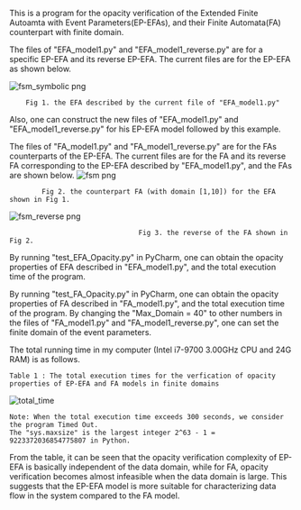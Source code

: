 This is a program for the opacity verification of the Extended Finite Autoamta with Event Parameters(EP-EFAs), 
and their Finite Automata(FA) counterpart with finite domain.

The files of "EFA_model1.py" and "EFA_model1_reverse.py" are for a specific EP-EFA and its reverse EP-EFA. 
The current files are for the EP-EFA as shown below.

![fsm_symbolic png](https://github.com/williamtengit/Opacity_EP-EFA_TAC_TN/assets/68321173/46ab66f8-0a49-4287-b974-48e451b29d27)

        Fig 1. the EFA described by the current file of "EFA_model1.py"

Also, one can construct the new files of "EFA_model1.py" and "EFA_model1_reverse.py" for his EP-EFA model followed by this example. 

The files of "FA_model1.py" and "FA_model1_reverse.py" are for the FAs counterparts of the EP-EFA.
The current files are for the FA and its reverse FA corresponding to the EP-EFA described by "EFA_model1.py", 
and the FAs are shown below.
![fsm png](https://github.com/williamtengit/Opacity_EP-EFA_TAC_TN/assets/68321173/49166d94-ac1c-4a31-879d-a3b63d2a847c)

            Fig 2. the counterpart FA (with domain [1,10]) for the EFA shown in Fig 1.

![fsm_reverse png](https://github.com/williamtengit/Opacity_EP-EFA_TAC_TN/assets/68321173/3378e3d4-d390-4a85-aadb-cbb6ed40126f)

                                    Fig 3. the reverse of the FA shown in Fig 2.

By running "test_EFA_Opacity.py" in PyCharm, one can obtain the opacity properties of EFA described in "EFA_model1.py", and the total
execution time of the program.

By running "test_FA_Opacity.py" in PyCharm, one can obtain the opacity properties of FA described in "FA_model1.py", and the total
execution time of the program.
By changing the "Max_Domain = 40" to other numbers in the files of "FA_model1.py" and "FA_model1_reverse.py", one can set the finite
domain of the event parameters.

The total running time in my computer (Intel i7-9700 3.00GHz CPU and 24G RAM) is as follows.

	Table 1 : The total execution times for the verfication of opacity properties of EP-EFA and FA models in finite domains
![total_time](https://github.com/williamtengit/Opacity_EP-EFA_TAC_TN/assets/68321173/edba36fb-9ddd-4fd4-9f2e-3e0b4628abda)

	Note: When the total execution time exceeds 300 seconds, we consider the program Timed Out. 
 	The "sys.maxsize" is the largest integer 2^63 - 1 = 9223372036854775807 in Python.

From the table, it can be seen that the opacity verification complexity of EP-EFA is basically independent of the data domain, while for FA, opacity verification becomes almost infeasible when the data domain is large. 
This suggests that the EP-EFA model is more suitable for characterizing data flow in the system compared to the FA model.




